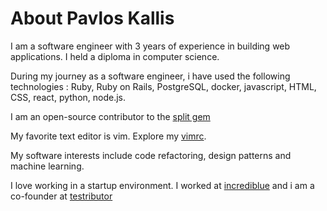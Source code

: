 # About Pavlos Kallis

I am a software engineer with 3 years of experience in building web applications.
I held a diploma in computer science.

During my journey as a software engineer, i have used the following technologies :
Ruby, Ruby on Rails, PostgreSQL, docker, javascript, HTML, CSS, react, python, node.js.

I am an open-source contributor to the [split gem](https://github.com/splitrb/split)

My favorite text editor is vim. Explore my [vimrc](https://github.com/pakallis/dotfiles/blob/master/vimrc).

My software interests include code refactoring, design patterns and machine learning.

I love working in a startup environment. I worked at [incrediblue](http://www.incrediblue.com) and i am a co-founder at [testributor](http://www.testributor.com)

